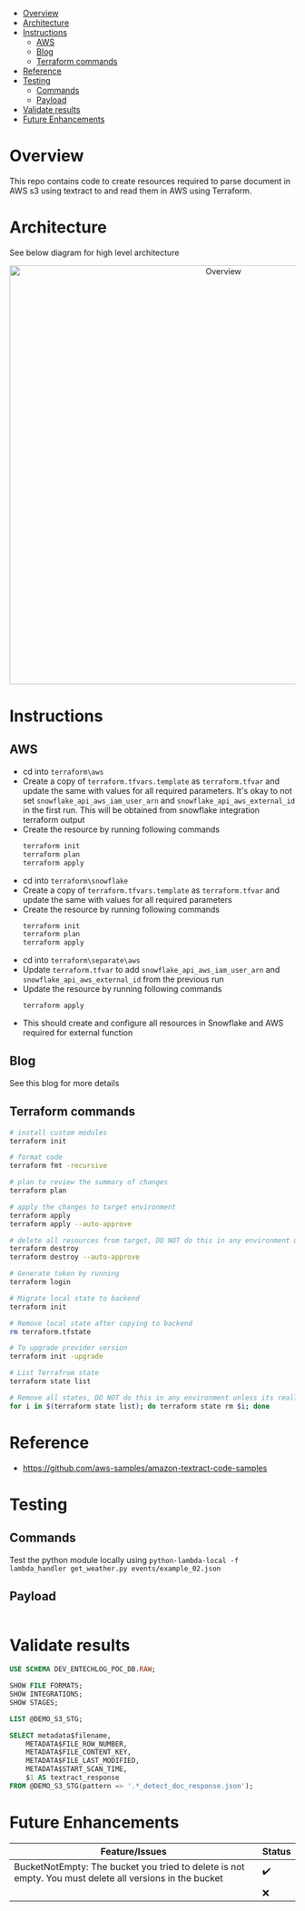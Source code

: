 - [Overview](#overview)
- [Architecture](#architecture)
- [Instructions](#instructions)
  - [AWS](#aws)
  - [Blog](#blog)
  - [Terraform commands](#terraform-commands)
- [Reference](#reference)
- [Testing](#testing)
  - [Commands](#commands)
  - [Payload](#payload)
- [Validate results](#validate-results)
- [Future Enhancements](#future-enhancements)
  
# Overview
This repo contains code to create resources required to parse document in AWS s3 using textract to and read them in AWS using Terraform.

# Architecture
See below diagram for high level architecture

<p align="center">
  <img src="" alt="Overview" width="738">
</p>

# Instructions

## AWS

- cd into `terraform\aws`
- Create a copy of `terraform.tfvars.template` as `terraform.tfvar` and update the same with values for all required parameters. It's okay to not set `snowflake_api_aws_iam_user_arn` and `snowflake_api_aws_external_id` in the first run. This will be obtained from snowflake integration terraform output
- Create the resource by running following commands
  ```bash
  terraform init
  terraform plan
  terraform apply
  ```
- cd into `terraform\snowflake`
- Create a copy of `terraform.tfvars.template` as `terraform.tfvar` and update the same with values for all required parameters
- Create the resource by running following commands
  ```bash
  terraform init
  terraform plan
  terraform apply
  ```
- cd into `terraform\separate\aws`
- Update `terraform.tfvar` to add `snowflake_api_aws_iam_user_arn` and `snowflake_api_aws_external_id` from the previous run
- Update the resource by running following commands
  ```bash
  terraform apply
  ```
- This should create and configure all resources in Snowflake and AWS required for external function

## Blog
See this blog for more details

## Terraform commands

```bash
# install custom modules
terraform init

# format code
terraform fmt -recursive

# plan to review the summary of changes
terraform plan

# apply the changes to target environment
terraform apply
terraform apply --auto-approve

# delete all resources from target, DO NOT do this in any environment unless its really needed 🔥
terraform destroy
terraform destroy --auto-approve

# Generate token by running
terraform login

# Migrate local state to backend
terraform init

# Remove local state after copying to backend
rm terraform.tfstate

# To upgrade provider version
terraform init -upgrade

# List Terrafrom state
terraform state list

# Remove all states, DO NOT do this in any environment unless its really needed 🔥
for i in $(terraform state list); do terraform state rm $i; done
```

# Reference 
- https://github.com/aws-samples/amazon-textract-code-samples


# Testing
## Commands

Test the python module locally using `python-lambda-local -f lambda_handler get_weather.py events/example_02.json`

## Payload

```json
```

# Validate results

```sql
USE SCHEMA DEV_ENTECHLOG_POC_DB.RAW;

SHOW FILE FORMATS;
SHOW INTEGRATIONS;
SHOW STAGES;

LIST @DEMO_S3_STG;

SELECT metadata$filename,
	METADATA$FILE_ROW_NUMBER,
	METADATA$FILE_CONTENT_KEY,
	METADATA$FILE_LAST_MODIFIED,
	METADATA$START_SCAN_TIME,
	$1 AS textract_response
FROM @DEMO_S3_STG(pattern => '.*_detect_doc_response.json');
```

# Future Enhancements

| Feature/Issues                                                                                          | Status |
| ------------------------------------------------------------------------------------------------------- | ------ |
| BucketNotEmpty: The bucket you tried to delete is not empty. You must delete all versions in the bucket | ✔️      |
|                                                                                                         | ❌      |

